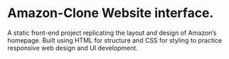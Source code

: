 # Amazon-Clone Website interface.
A static front-end project replicating the layout and design of Amazon’s homepage. Built using HTML for structure and CSS for styling to practice responsive web design and UI development.
